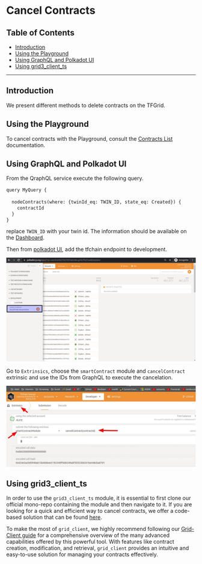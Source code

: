 <h1> Cancel Contracts </h1>

<h2>Table of Contents </h2>

- [Introduction](#introduction)
- [Using the Playground](#using-the-playground)
- [Using GraphQL and Polkadot UI](#using-graphql-and-polkadot-ui)
- [Using grid3\_client\_ts](#using-grid3_client_ts)

***

## Introduction

We present different methods to delete contracts on the TFGrid.

## Using the Playground

To cancel contracts with the Playground, consult the [Contracts List](../playground/contracts_list.md) documentation.

## Using GraphQL and Polkadot UI

From the QraphQL service execute the following query.

```
query MyQuery {

  nodeContracts(where: {twinId_eq: TWIN_ID, state_eq: Created}) {
    contractId
  }
}

```

replace `TWIN_ID` with your twin id. The information should be available on the [Dashboard](/dashboard/dashboard.md).

Then from [polkadot UI](https://polkadot.js.org/apps/), add the tfchain endpoint to development.

![](img/polka_web_add_development_url.png)

Go to `Extrinsics`, choose the `smartContract` module and `cancelContract` extrinsic and use the IDs from GraphQL to execute the cancelation.

![](img/polka_web_cancel_contracts.jpg)

## Using grid3_client_ts

In order to use the `grid3_client_ts` module, it is essential to first clone our official mono-repo containing the module and then navigate to it. If you are looking for a quick and efficient way to cancel contracts, we offer a code-based solution that can be found [here](https://github.com/threefoldtech/tfgrid-sdk-ts/blob/development/packages/grid_client/scripts/delete_all_contracts.ts).

To make the most of `grid_client`, we highly recommend following our [Grid-Client guide](https://github.com/threefoldtech/tfgrid-sdk-ts/blob/development/packages/grid_client/README.md) for a comprehensive overview of the many advanced capabilities offered by this powerful tool. With features like contract creation, modification, and retrieval, `grid_client` provides an intuitive and easy-to-use solution for managing your contracts effectively.
